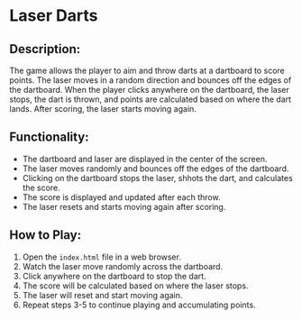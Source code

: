# Laser Darts

## Description:
The game allows the player to aim and throw darts at a dartboard to score points. The laser moves in a random direction and bounces off the edges of the dartboard. When the player clicks anywhere on the dartboard, the laser stops, the dart is thrown, and points are calculated based on where the dart lands. After scoring, the laser starts moving again.

## Functionality:
- The dartboard and laser are displayed in the center of the screen.
- The laser moves randomly and bounces off the edges of the dartboard.
- Clicking on the dartboard stops the laser, shhots the dart, and calculates the score.
- The score is displayed and updated after each throw.
- The laser resets and starts moving again after scoring.

## How to Play:
1. Open the `index.html` file in a web browser.
2. Watch the laser move randomly across the dartboard.
3. Click anywhere on the dartboard to stop the dart.
4. The score will be calculated based on where the laser stops.
5. The laser will reset and start moving again.
6. Repeat steps 3-5 to continue playing and accumulating points.
